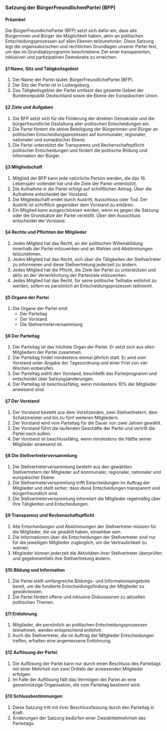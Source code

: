 ### Satzung der BürgerFreundlichenPartei (BFP)

#### Präambel

Die BürgerFreundlichePartei (BFP) setzt sich dafür ein, dass alle Bürgerinnen und Bürger die Möglichkeit haben, aktiv an politischen Entscheidungsprozessen auf allen Ebenen teilzunehmen. Diese Satzung legt die organisatorischen und rechtlichen Grundlagen unserer Partei fest, um das im Grundsatzprogramm beschriebene Ziel einer transparenten, inklusiven und partizipativen Demokratie zu erreichen.

#### §1 Name, Sitz und Tätigkeitsgebiet

1. Der Name der Partei lautet: BürgerFreundlichePartei (BFP).
2. Der Sitz der Partei ist in Ludwigsburg.
3. Das Tätigkeitsgebiet der Partei umfasst das gesamte Gebiet der Bundesrepublik Deutschland sowie die Ebene der Europäischen Union.

#### §2 Ziele und Aufgaben

1. Die BFP setzt sich für die Förderung der direkten Demokratie und die bürgerfreundliche Gestaltung aller politischen Entscheidungen ein.
2. Die Partei fördert die aktive Beteiligung der Bürgerinnen und Bürger an politischen Entscheidungsprozessen auf kommunaler, regionaler, nationaler und europäischer Ebene.
3. Die Partei unterstützt die Transparenz und Rechenschaftspflicht politischer Entscheidungen und fördert die politische Bildung und Information der Bürger.

#### §3 Mitgliedschaft

1. Mitglied der BFP kann jede natürliche Person werden, die das 16. Lebensjahr vollendet hat und die Ziele der Partei unterstützt.
2. Die Aufnahme in die Partei erfolgt auf schriftlichen Antrag. Über die Aufnahme entscheidet der Vorstand.
3. Die Mitgliedschaft endet durch Austritt, Ausschluss oder Tod. Der Austritt ist schriftlich gegenüber dem Vorstand zu erklären.
4. Ein Mitglied kann ausgeschlossen werden, wenn es gegen die Satzung oder die Grundsätze der Partei verstößt. Über den Ausschluss entscheidet der Vorstand.

#### §4 Rechte und Pflichten der Mitglieder

1. Jedes Mitglied hat das Recht, an der politischen Willensbildung innerhalb der Partei mitzuwirken und an Wahlen und Abstimmungen teilzunehmen.
2. Jedes Mitglied hat das Recht, sich über die Tätigkeiten der Stellvertreter zu informieren und diese Stellvertretung jederzeit zu ändern.
3. Jedes Mitglied hat die Pflicht, die Ziele der Partei zu unterstützen und aktiv an der Verwirklichung der Parteiziele mitzuwirken.
4. Jedes Mitglied hat das Recht, für seine politische Teilhabe entlohnt zu werden, sofern es persönlich an Entscheidungsprozessen teilnimmt.

#### §5 Organe der Partei

1. Die Organe der Partei sind:
   - Der Parteitag
   - Der Vorstand
   - Die Stellvertreterversammlung

#### §6 Der Parteitag

1. Der Parteitag ist das höchste Organ der Partei. Er setzt sich aus allen Mitgliedern der Partei zusammen.
2. Der Parteitag findet mindestens einmal jährlich statt. Er wird vom Vorstand unter Angabe der Tagesordnung und einer Frist von vier Wochen einberufen.
3. Der Parteitag wählt den Vorstand, beschließt das Parteiprogramm und entscheidet über Satzungsänderungen.
4. Der Parteitag ist beschlussfähig, wenn mindestens 10% der Mitglieder anwesend sind.

#### §7 Der Vorstand

1. Der Vorstand besteht aus dem Vorsitzenden, zwei Stellvertretern, dem Schatzmeister und bis zu fünf weiteren Mitgliedern.
2. Der Vorstand wird vom Parteitag für die Dauer von zwei Jahren gewählt.
3. Der Vorstand führt die laufenden Geschäfte der Partei und vertritt die Partei nach außen.
4. Der Vorstand ist beschlussfähig, wenn mindestens die Hälfte seiner Mitglieder anwesend ist.

#### §8 Die Stellvertreterversammlung

1. Die Stellvertreterversammlung besteht aus den gewählten Stellvertretern der Mitglieder auf kommunaler, regionaler, nationaler und europäischer Ebene.
2. Die Stellvertreterversammlung trifft Entscheidungen im Auftrag der Mitglieder und stellt sicher, dass diese Entscheidungen transparent und bürgerfreundlich sind.
3. Die Stellvertreterversammlung informiert die Mitglieder regelmäßig über ihre Tätigkeiten und Entscheidungen.

#### §9 Transparenz und Rechenschaftspflicht

1. Alle Entscheidungen und Abstimmungen der Stellvertreter müssen für die Mitglieder, die sie gewählt haben, einsehbar sein.
2. Die Informationen über die Entscheidungen der Stellvertreter sind nur für die jeweiligen Mitglieder zugänglich, um die Vertraulichkeit zu wahren.
3. Mitglieder können jederzeit die Aktivitäten ihrer Stellvertreter überprüfen und gegebenenfalls ihre Stellvertretung ändern.

#### §10 Bildung und Information

1. Die Partei stellt umfangreiche Bildungs- und Informationsangebote bereit, um die fundierte Entscheidungsfindung der Mitglieder zu gewährleisten.
2. Die Partei fördert offene und inklusive Diskussionen zu aktuellen politischen Themen.

#### §11 Entlohnung

1. Mitglieder, die persönlich an politischen Entscheidungsprozessen teilnehmen, werden entsprechend entlohnt.
2. Auch die Stellvertreter, die im Auftrag der Mitglieder Entscheidungen treffen, erhalten eine angemessene Entlohnung.

#### §12 Auflösung der Partei

1. Die Auflösung der Partei kann nur durch einen Beschluss des Parteitags mit einer Mehrheit von zwei Dritteln der anwesenden Mitglieder erfolgen.
2. Im Falle der Auflösung fällt das Vermögen der Partei an eine gemeinnützige Organisation, die vom Parteitag bestimmt wird.

#### §13 Schlussbestimmungen

1. Diese Satzung tritt mit ihrer Beschlussfassung durch den Parteitag in Kraft.
2. Änderungen der Satzung bedürfen einer Zweidrittelmehrheit des Parteitags.
